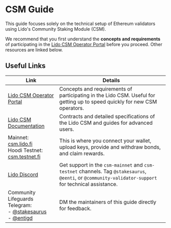 # CSM Guide

This guide focuses solely on the technical setup of Ethereum validators using Lido's Community Staking Module (CSM).

We recommend that you first understand the **concepts and requirements** of participating in the [Lido CSM Operator Portal](https://operatorportal.lido.fi/modules/community-staking-module) before you proceed. Other resources are linked below.

## Useful Links

| Link | Details |
| ---- | ------- |
| [Lido CSM Operator Portal](https://operatorportal.lido.fi/modules/community-staking-module) | Concepts and requirements of participating in the Lido CSM. Useful for getting up to speed quickly for new CSM operators. |
| [Lido CSM Documentation](https://docs.lido.fi/staking-modules/csm/intro) | Contracts and detailed specifications of the Lido CSM and guides for advanced users. |
| Mainnet: [csm.lido.fi](https://csm.lido.fi/)<br />Hoodi Testnet: [csm.testnet.fi](https://csm.testnet.fi/) | This is where you connect your wallet, upload keys, provide and withdraw bonds, and claim rewards. |
| [Lido Discord](https://discord.com/invite/lido) | Get support in the `csm-mainnet` and `csm-testnet` channels. Tag `@stakesaurus`, `@eenti`, or `@community-validator-support` for technical assistance. |
| Community Lifeguards Telegram:<br />- [@stakesaurus](https://t.me/stakesaurus)<br />- [@entigd](https://t.me/entigd)<br /> | DM the maintainers of this guide directly for feedback. |